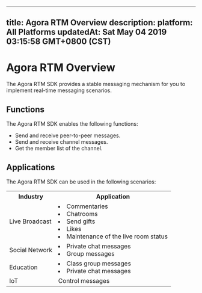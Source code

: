 
---
title: Agora RTM Overview
description: 
platform: All Platforms
updatedAt: Sat May 04 2019 03:15:58 GMT+0800 (CST)
---
# Agora RTM Overview
The Agora RTM SDK provides a stable messaging mechanism for you to implement real-time messaging scenarios.

## Functions

The Agora RTM SDK enables the following functions:

-   Send and receive peer-to-peer messages.
-   Send and receive channel messages.
-   Get the member list of the channel.


## Applications

The Agora RTM SDK can be used in the following scenarios:

<table>
  <tr>
    <th>Industry</th>
    <th>Application</th>
  </tr>
  <tr>
    <td>Live Broadcast</td>
    <td><li>Commentaries<br><li>Chatrooms<br><li>Send gifts<br><li>Likes<br><li>Maintenance of the live room status<br></td>
  </tr>
  <tr>
    <td>Social Network</td>
    <td><li>Private chat messages<br><li>Group messages<br></td>
  </tr>
  <tr>
    <td>Education</td>
    <td><li>Class group messages<br><li>Private chat messages<br></td>
  </tr>
  <tr>
    <td>IoT</td>
    <td>Control messages</td>
  </tr>
</table>




